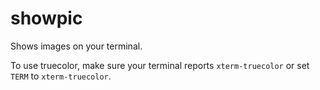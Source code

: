 # showpic

Shows images on your terminal.

To use truecolor, make sure your terminal reports `xterm-truecolor` or set `TERM` to `xterm-truecolor`.
